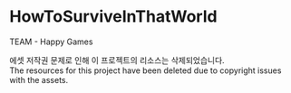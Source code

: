 # HowToSurviveInThatWorld
TEAM - Happy Games

에셋 저작권 문제로 인해 이 프로젝트의 리소스는 삭제되었습니다. <br/>
The resources for this project have been deleted due to copyright issues with the assets.
